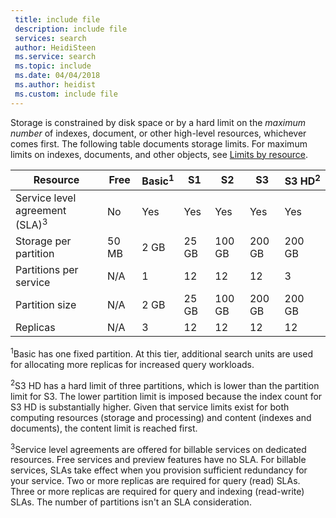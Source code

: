 ```yaml
---
 title: include file
 description: include file
 services: search
 author: HeidiSteen
 ms.service: search
 ms.topic: include
 ms.date: 04/04/2018
 ms.author: heidist
 ms.custom: include file
---
```


Storage is constrained by disk space or by a hard limit on the *maximum number* of indexes, document, or other high-level resources, whichever comes first. The following table documents storage limits. For maximum limits on indexes, documents, and other objects, see [Limits by resource](../articles/search/search-limits-quotas-capacity.md#index-limits).

| Resource | Free | Basic<sup>1</sup> | S1 | S2 | S3 | S3&nbsp;HD<sup>2</sup> |
| -------- | --- | --- | --- | --- | --- | --- |
| Service level agreement (SLA)<sup>3</sup>  |No |Yes |Yes |Yes |Yes |Yes |
| Storage per partition |50 MB |2 GB |25 GB |100 GB |200 GB |200 GB |
| Partitions per service |N/A |1 |12 |12 |12 |3 |
| Partition size |N/A |2 GB |25 GB |100 GB |200 GB |200 GB |
| Replicas |N/A |3 |12 |12 |12 |12 |

<sup>1</sup>Basic has one fixed partition. At this tier, additional search units are used for allocating more replicas for increased query workloads.

<sup>2</sup>S3 HD has a hard limit of three partitions, which is lower than the partition limit for S3. The lower partition limit is imposed because the index count for S3 HD is substantially higher. Given that service limits exist for both computing resources (storage and processing) and content (indexes and documents), the content limit is reached first.

<sup>3</sup>Service level agreements are offered for billable services on dedicated resources. Free services and preview features have no SLA. For billable services, SLAs take effect when you provision sufficient redundancy for your service. Two or more replicas are required for query (read) SLAs. Three or more replicas are required for query and indexing (read-write) SLAs. The number of partitions isn't an SLA consideration. 